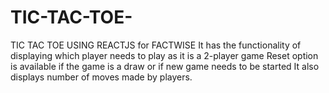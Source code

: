 # TIC-TAC-TOE-
TIC TAC TOE USING REACTJS for FACTWISE 
It has the functionality of displaying which player needs to play as it is a 2-player game
Reset option is available if the game is a draw or if new game needs to be started
It also displays number of moves made by players.
